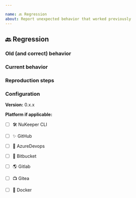 ```yaml
---

name: 🔙 Regression
about: Report unexpected behavior that worked previously
---
```


## 🔙 Regression

<!--- Summary description of the regression --->

### Old (and correct) behavior

### Current behavior

### Reproduction steps

### Configuration

**Version:** 0.x.x

**Platform if applicable:** 
- [ ] :hammer_and_wrench: NuKeeper CLI
- [ ] :sparkles: GitHub
- [ ] :robot: AzureDevops
- [ ] :checkered_flag: Bitbucket
- [ ] :earth_americas: Gitlab
- [ ] :tv: Gitea
- [ ] :whale: Docker

